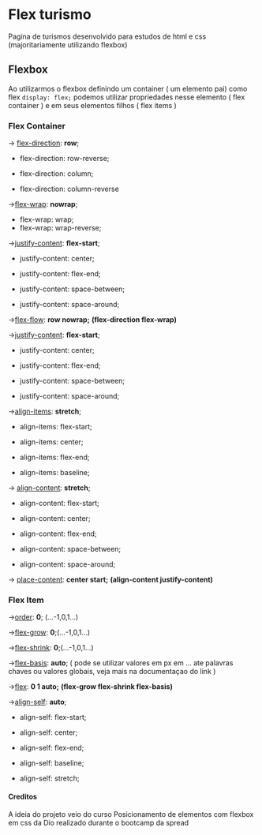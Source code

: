 # Flex turismo

Pagina de turismos desenvolvido para estudos de html e css (majoritariamente utilizando flexbox)

## Flexbox

Ao utilizarmos o flexbox definindo um container ( um elemento pai) como flex `display: flex;` podemos utilizar propriedades nesse elemento ( flex container ) e em seus elementos filhos ( flex items )

### Flex Container

-> [flex-direction](https://developer.mozilla.org/en-US/docs/Web/CSS/flex-direction): **row**;

* flex-direction: row-reverse;
* flex-direction: column;

* flex-direction: column-reverse


->[flex-wrap](https://developer.mozilla.org/en-US/docs/Web/CSS/flex-wrap): **nowrap**;

* flex-wrap: wrap;
* flex-wrap: wrap-reverse;


->[justify-content](https://developer.mozilla.org/en-US/docs/Web/CSS/justify-content): **flex-start**;

* justify-content: center;
* justify-content: flex-end;

* justify-content: space-between;
* justify-content: space-around;


->[flex-flow](https://developer.mozilla.org/en-US/docs/Web/CSS/flex-flow): **row nowrap;** **(flex-direction flex-wrap)**


->[justify-content](https://developer.mozilla.org/en-US/docs/Web/CSS/justify-content): **flex-start**;

* justify-content: center;
* justify-content: flex-end;

* justify-content: space-between;
* justify-content: space-around;


->[align-items](https://developer.mozilla.org/en-US/docs/Web/CSS/align-items): **stretch**;

* align-items: flex-start;
* align-items: center;

* align-items: flex-end;
* align-items: baseline;


-> [align-content](https://developer.mozilla.org/en-US/docs/Web/CSS/align-content): **stretch**;

* align-content: flex-start;
* align-content: center;

* align-content: flex-end;
* align-content: space-between;

* align-content: space-around;


-> [place-content](https://developer.mozilla.org/en-US/docs/Web/CSS/place-content): **center start;**
**(align-content justify-content)**

### Flex Item

->[order](https://developer.mozilla.org/en-US/docs/Web/CSS/order): **0**; (...-1,0,1...)

->[flex-grow](https://developer.mozilla.org/en-US/docs/Web/CSS/flex-grow): **0**;(...-1,0,1...)

->[flex-shrink](https://developer.mozilla.org/en-US/docs/Web/CSS/flex-grow): **0**;(...-1,0,1...)

->[flex-basis](https://developer.mozilla.org/en-US/docs/Web/CSS/flex-basis): **auto**; ( pode se utilizar valores em px em ... ate palavras chaves ou valores globais, veja mais na documentaçao do link )

->[flex](https://developer.mozilla.org/en-US/docs/Web/CSS/flex): **0 1 auto;** **(flex-grow flex-shrink flex-basis)**

->[align-self](https://developer.mozilla.org/en-US/docs/Web/CSS/align-self): **auto**;

* align-self: flex-start;
* align-self: center;

* align-self: flex-end;
* align-self: baseline;

* align-self: stretch;



#### Creditos

A ideia do projeto veio do curso Posicionamento de elementos com flexbox em css da Dio realizado durante o bootcamp da spread
